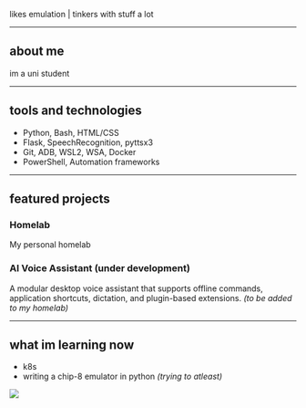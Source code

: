 likes emulation | tinkers with stuff a lot

---

## about me

im a uni student

---

## tools and technologies

- Python, Bash, HTML/CSS
- Flask, SpeechRecognition, pyttsx3
- Git, ADB, WSL2, WSA, Docker
- PowerShell, Automation frameworks

---

## featured projects

### Homelab
My personal homelab

### AI Voice Assistant  (under development)
A modular desktop voice assistant that supports offline commands, application shortcuts, dictation, and plugin-based extensions. *(to be added to my homelab)*

---

## what im learning now
- k8s
- writing a chip-8 emulator in python *(trying to atleast)*

![](https://hit.yhype.me/github/profile?account_id=139670903)
